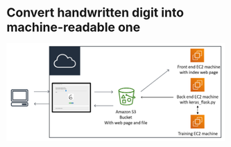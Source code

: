 
# Convert handwritten digit into machine-readable one
 
 ![drawing](https://raw.githubusercontent.com/Lnmag/DSTI/master/20200730_Drawing_convert_app_handwriting_digit3.PNG)


